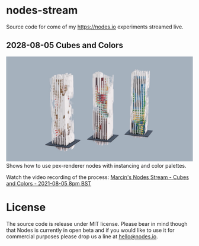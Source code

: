 # nodes-stream
Source code for come of my https://nodes.io experiments streamed live.


## 2028-08-05 Cubes and Colors

![](./2021-08-05-cubes-and-colors/screenshot.jpg) 
Shows how to use pex-renderer nodes with instancing and color palettes.

Watch the video recording of the process: [Marcin's Nodes Stream - Cubes and Colors - 2021-08-05 8pm BST](https://www.youtube.com/watch?v=icrf5MQBB38&t=4s)


# License

The source code is release under MIT license. Please bear in mind though that Nodes is currently in open beta and if you would like to use it for commercial purposes please drop us a line at hello@nodes.io.
